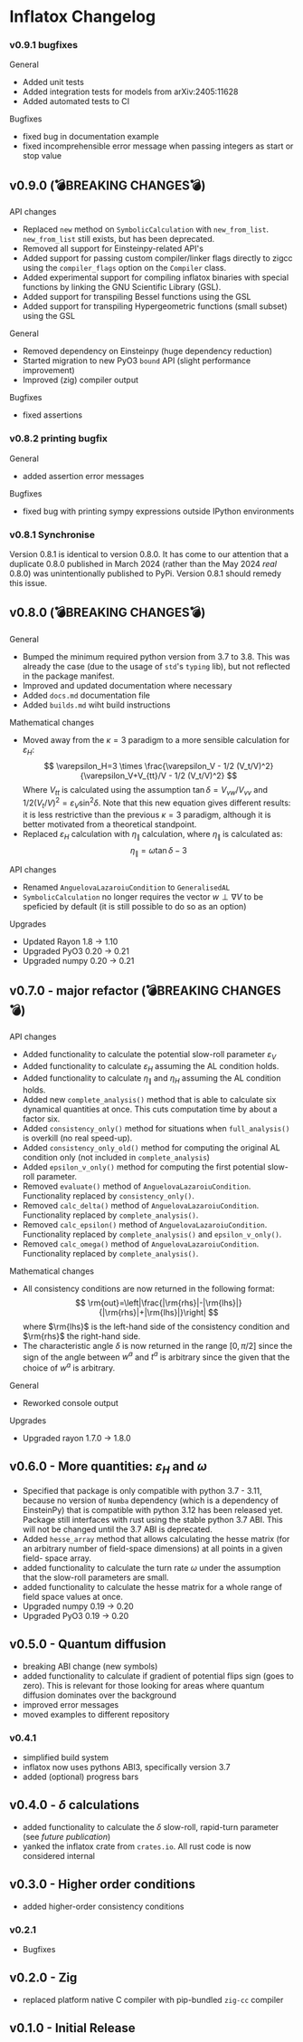 # Inflatox Changelog

### v0.9.1 bugfixes
General
- Added unit tests
- Added integration tests for models from arXiv:2405:11628
- Added automated tests to CI

Bugfixes
- fixed bug in documentation example
- fixed incomprehensible error message when passing integers as start or stop value 

## v0.9.0 (💣BREAKING CHANGES💣)
API changes
- Replaced `new` method on `SymbolicCalculation` with `new_from_list`. `new_from_list` still exists,
  but has been deprecated.
- Removed all support for Einsteinpy-related API's
- Added support for passing custom compiler/linker flags directly to zigcc using the `compiler_flags`
  option on the `Compiler` class.
- Added experimental support for compiling inflatox binaries with special functions by linking the
  GNU Scientific Library (GSL).
- Added support for transpiling Bessel functions using the GSL
- Added support for transpiling Hypergeometric functions (small subset) using the GSL

General
- Removed dependency on Einsteinpy (huge dependency reduction)
- Started migration to new PyO3 `bound` API (slight performance improvement)
- Improved (zig) compiler output

Bugfixes
- fixed assertions

### v0.8.2 printing bugfix
General
- added assertion error messages

Bugfixes
- fixed bug with printing sympy expressions outside IPython environments

### v0.8.1 Synchronise
Version 0.8.1 is identical to version 0.8.0. It has come to our attention that a duplicate 0.8.0
published in March 2024 (rather than the May 2024 _real_ 0.8.0) was unintentionally published to
PyPi. Version 0.8.1 should remedy this issue.

## v0.8.0 (💣BREAKING CHANGES💣)
General
- Bumped the minimum required python version from 3.7 to 3.8. This was already the case (due to the
  usage of `std`'s `typing` lib), but not reflected in the package manifest.
- Improved and updated documentation where necessary
- Added `docs.md` documentation file
- Added `builds.md` wiht build instructions

Mathematical changes
- Moved away from the $\kappa=3$ paradigm to a more sensible calculation for 
  $\varepsilon_H$:
  $$
    \varepsilon_H=3 \times \frac{\varepsilon_V - 1/2 (V_t/V)^2}
    {\varepsilon_V+V_{tt}/V - 1/2 (V_t/V)^2}
  $$
  Where $V_{tt}$ is calculated using the assumption $\tan\delta=V_{vw}/V_{vv}$ and $1/2(V_t/V)^2=
  \varepsilon_V\sin^2\delta$. Note that this new equation gives different results: it is less
  restrictive than the previous $\kappa=3$ paradigm, although it is better motivated from a 
  theoretical standpoint.
- Replaced $\varepsilon_H$ calculation with $\eta_{\parallel}$ calculation, where $\eta_{\parallel}$
  is calculated as:
  $$
    \eta_{\parallel}=\omega\tan\delta -3
  $$

API changes
- Renamed `AnguelovaLazaroiuCondition` to `GeneralisedAL`
- `SymbolicCalculation` no longer requires the vector $w \perp \nabla V$ to be speficied by default
  (it is still possible to do so as an option)

Upgrades
- Updated Rayon 1.8 -> 1.10
- Upgraded PyO3 0.20 -> 0.21
- Upgraded numpy 0.20 -> 0.21

## v0.7.0 - major refactor (💣BREAKING CHANGES💣)
API changes
- Added functionality to calculate the potential slow-roll parameter $\varepsilon_V$
- Added functionality to calculate $\varepsilon_H$ assuming the AL condition holds.
- Added functionality to calculate $\eta_{\parallel}$ and $\eta_H$ assuming
  the AL condition holds.
- Added new `complete_analysis()` method that is able to calculate six dynamical
  quantities at once. This cuts computation time by about a factor six.
- Added `consistency_only()` method for situations when `full_analysis()` is
  overkill (no real speed-up).
- Added `consistency_only_old()` method for computing the original AL condition
  only (not included in `complete_analysis`)
- Added `epsilon_v_only()` method for computing the first potential slow-roll
  parameter.
- Removed `evaluate()` method of `AnguelovaLazaroiuCondition`. Functionality
  replaced by `consistency_only()`.
- Removed `calc_delta()` method of `AnguelovaLazaroiuCondition`. Functionality
  replaced by `complete_analysis()`.
- Removed `calc_epsilon()` method of `AnguelovaLazaroiuCondition`. Functionality
  replaced by `complete_analysis()` and `epsilon_v_only()`.
- Removed `calc_omega()` method of `AnguelovaLazaroiuCondition`. Functionality
  replaced by `complete_analysis()`.

Mathematical changes
- All consistency conditions are now returned in the following format:
  $$
    \rm{out}=\left|\frac{|\rm{rhs}|-|\rm{lhs}|}{|\rm{rhs}|+|\rm{lhs}|}\right|
  $$
  where $\rm{lhs}$ is the left-hand side of the consistency condition and $\rm{rhs}$
  the right-hand side.
- The characteristic angle $\delta$ is now returned in the range $[0,\pi/2]$
  since the sign of the angle between $w^a$ and $t^a$ is arbitrary since the 
  given that the choice of $w^a$ is arbitrary.

General
- Reworked console output

Upgrades
- Upgraded rayon 1.7.0 -> 1.8.0

## v0.6.0 - More quantities: $\varepsilon_H$ and $\omega$
- Specified that package is only compatible with python 3.7 - 3.11, because
  no version of `Numba` dependency (which is a dependency of EinsteinPy) that is
  compatible with python 3.12 has been released yet. Package still interfaces
  with rust using the stable python 3.7 ABI. This will not be changed until
  the 3.7 ABI is deprecated. 
- Added `hesse_array` method that allows calculating the hesse matrix (for an
  arbitrary number of field-space dimensions) at all points in a given field-
  space array.
- added functionality to calculate the turn rate $\omega$ under the assumption
  that the slow-roll parameters are small.
- added functionality to calculate the hesse matrix for a whole range of field
  space values at once.
- Upgraded numpy 0.19 -> 0.20
- Upgraded PyO3 0.19 -> 0.20

## v0.5.0 - Quantum diffusion
- breaking ABI change (new symbols)
- added functionality to calculate if gradient of potential flips sign (goes to
  zero). This is relevant for those looking for areas where quantum diffusion
  dominates over the background
- improved error messages
- moved examples to different repository

### v0.4.1
- simplified build system
- inflatox now uses pythons ABI3, specifically version 3.7
- added (optional) progress bars

## v0.4.0 - $\delta$ calculations
- added functionality to calculate the $\delta$ slow-roll, rapid-turn parameter (see _future publication_)
- yanked the inflatox crate from `crates.io`. All rust code is now considered internal

## v0.3.0 - Higher order conditions
- added higher-order consistency conditions

### v0.2.1
- Bugfixes

## v0.2.0 - Zig
- replaced platform native C compiler with pip-bundled `zig-cc` compiler

## v0.1.0 - Initial Release
